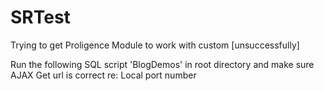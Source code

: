 # SRTest
Trying to get Proligence Module to work with custom [unsuccessfully]

Run the following SQL script 'BlogDemos' in root directory and make sure AJAX Get url is correct re: Local port number



